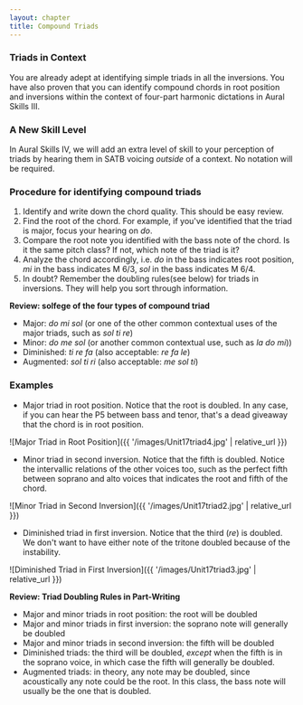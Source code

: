 ```yaml
---
layout: chapter
title: Compound Triads
---
```


### Triads in Context

You are already adept at identifying simple triads in all the inversions. You have also proven that you can identify compound chords in root position and inversions within the context of four-part harmonic dictations in Aural Skills III.

### A New Skill Level

In Aural Skills IV, we will add an extra level of skill to your perception of triads by hearing them in SATB voicing *outside* of a context. No notation will be required.

### Procedure for identifying compound triads

1. Identify and write down the chord quality. This should be easy review.
2. Find the root of the chord. For example, if you've identified that the triad is major, focus your hearing on *do*. 
3. Compare the root note you identified with the bass note of the chord. Is it the same pitch class? If not, which note of the triad is it?
4. Analyze the chord accordingly, i.e. *do* in the bass indicates root position, *mi* in the bass indicates M 6/3, *sol* in the bass indicates M 6/4.
5. In doubt? Remember the doubling rules(see below) for triads in inversions. They will help you sort through information.

**Review: solfege of the four types of compound triad**

- Major: *do mi sol* (or one of the other common contextual uses of the major triads, such as *sol ti re*)
- Minor: *do me sol* (or another common contextual use, such as *la do mi*))
- Diminished: *ti re fa* (also acceptable: *re fa le*)
- Augmented: *sol ti ri* (also acceptable: *me sol ti*)

### Examples

- Major triad in root position. Notice that the root is doubled. In any case, if you can hear the P5 between bass and tenor, that's a dead giveaway that the chord is in root position.

![Major Triad in Root Position]({{ '/images/Unit17triad4.jpg' | relative_url }})


- Minor triad in second inversion. Notice that the fifth is doubled. Notice the intervallic relations of the other voices too, such as the perfect fifth between soprano and alto voices that indicates the root and fifth of the chord.

![Minor Triad in Second Inversion]({{ '/images/Unit17triad2.jpg' | relative_url }})


- Diminished triad in first inversion. Notice that the third (*re*) is doubled. We don't want to have either note of the tritone doubled because of the instability.

![Diminished Triad in First Inversion]({{ '/images/Unit17triad3.jpg' | relative_url }})



**Review: Triad Doubling Rules in Part-Writing**

- Major and minor triads in root position: the root will be doubled
- Major and minor triads in first inversion: the soprano note will generally be doubled
- Major and minor triads in second inversion: the fifth will be doubled
- Diminished triads: the third will be doubled, *except* when the fifth is in the soprano voice, in which case the fifth will generally be doubled.
- Augmented triads: in theory, any note may be doubled, since acoustically any note could be the root. In this class, the bass note will usually be the one that is doubled.